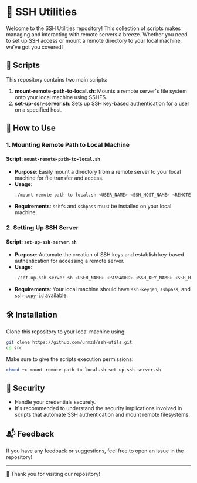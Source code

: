 # 🚀 SSH Utilities

Welcome to the SSH Utilities repository! This collection of scripts makes managing and interacting with remote servers a breeze. Whether you need to set up SSH access or mount a remote directory to your local machine, we've got you covered!

## 📜 Scripts

This repository contains two main scripts:

1. **mount-remote-path-to-local.sh**: Mounts a remote server's file system onto your local machine using SSHFS.
2. **set-up-ssh-server.sh**: Sets up SSH key-based authentication for a user on a specified host.

## 📖 How to Use

### 1. Mounting Remote Path to Local Machine

#### Script: `mount-remote-path-to-local.sh`

- **Purpose**: Easily mount a directory from a remote server to your local machine for file transfer and access.
- **Usage**:
  ```bash
  ./mount-remote-path-to-local.sh <USER_NAME> <SSH_HOST_NAME> <REMOTE_PATH>
  ```
- **Requirements**: `sshfs` and `sshpass` must be installed on your local machine.

### 2. Setting Up SSH Server

#### Script: `set-up-ssh-server.sh`

- **Purpose**: Automate the creation of SSH keys and establish key-based authentication for accessing a remote server.
- **Usage**:
  ```bash
  ./set-up-ssh-server.sh <USER_NAME> <PASSWORD> <SSH_KEY_NAME> <SSH_HOST_NAME>
  ```
- **Requirements**: Your local machine should have `ssh-keygen`, `sshpass`, and `ssh-copy-id` available.

## 🛠 Installation

Clone this repository to your local machine using:

```bash
git clone https://github.com/urmzd/ssh-utils.git
cd src
```

Make sure to give the scripts execution permissions:

```bash
chmod +x mount-remote-path-to-local.sh set-up-ssh-server.sh
```

## 🔐 Security

- Handle your credentials securely.
- It's recommended to understand the security implications involved in scripts that automate SSH authentication and mount remote filesystems.

## 📬 Feedback

If you have any feedback or suggestions, feel free to open an issue in the repository!

---

💖 Thank you for visiting our repository!

